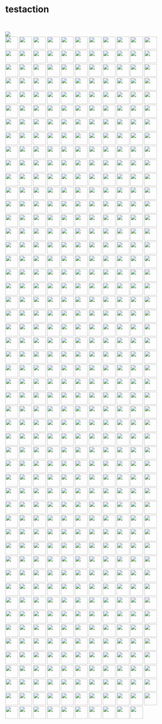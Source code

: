 # testaction
<br><!-- Do not remove start of hero-bot --><br>
<img src="https://img.shields.io/badge/Total-549-orange"><br>
<a href="https://github.com/243083df"><img src="https://avatars.githubusercontent.com/u/29660847?v=4" style="border-raidus:50%;" width="40px" /></a>
<a href="https://github.com/403studio"><img src="https://avatars.githubusercontent.com/u/17879134?v=4" style="border-raidus:50%;" width="40px" /></a>
<a href="https://github.com/8398a7"><img src="https://avatars.githubusercontent.com/u/8043276?v=4" style="border-raidus:50%;" width="40px" /></a>
<a href="https://github.com/ABNER-1"><img src="https://avatars.githubusercontent.com/u/24547351?v=4" style="border-raidus:50%;" width="40px" /></a>
<a href="https://github.com/Accagain2014"><img src="https://avatars.githubusercontent.com/u/9635216?v=4" style="border-raidus:50%;" width="40px" /></a>
<a href="https://github.com/AgtLucas"><img src="https://avatars.githubusercontent.com/u/1909761?v=4" style="border-raidus:50%;" width="40px" /></a>
<a href="https://github.com/AllenYu1987"><img src="https://avatars.githubusercontent.com/u/12489985?v=4" style="border-raidus:50%;" width="40px" /></a>
<a href="https://github.com/AlmeroSteyn"><img src="https://avatars.githubusercontent.com/u/5063473?v=4" style="border-raidus:50%;" width="40px" /></a>
<a href="https://github.com/AnSavvides"><img src="https://avatars.githubusercontent.com/u/2316326?v=4" style="border-raidus:50%;" width="40px" /></a>
<a href="https://github.com/Andarist"><img src="https://avatars.githubusercontent.com/u/9800850?v=4" style="border-raidus:50%;" width="40px" /></a>
<a href="https://github.com/Aredcap"><img src="https://avatars.githubusercontent.com/u/40494761?v=4" style="border-raidus:50%;" width="40px" /></a>
<a href="https://github.com/Bennu-Li"><img src="https://avatars.githubusercontent.com/u/53458891?v=4" style="border-raidus:50%;" width="40px" /></a>
<a href="https://github.com/BossZou"><img src="https://avatars.githubusercontent.com/u/40255591?v=4" style="border-raidus:50%;" width="40px" /></a>
<a href="https://github.com/CarlMungazi"><img src="https://avatars.githubusercontent.com/u/8584475?v=4" style="border-raidus:50%;" width="40px" /></a>
<a href="https://github.com/Cartas"><img src="https://avatars.githubusercontent.com/u/1099951?v=4" style="border-raidus:50%;" width="40px" /></a>
<a href="https://github.com/ChrisSki"><img src="https://avatars.githubusercontent.com/u/643408?v=4" style="border-raidus:50%;" width="40px" /></a>
<a href="https://github.com/ClimbsRocks"><img src="https://avatars.githubusercontent.com/u/7017045?v=4" style="border-raidus:50%;" width="40px" /></a>
<a href="https://github.com/CrossRaynor"><img src="https://avatars.githubusercontent.com/u/3909908?v=4" style="border-raidus:50%;" width="40px" /></a>
<a href="https://github.com/Cupchen"><img src="https://avatars.githubusercontent.com/u/34762375?v=4" style="border-raidus:50%;" width="40px" /></a>
<a href="https://github.com/DJCordhose"><img src="https://avatars.githubusercontent.com/u/394409?v=4" style="border-raidus:50%;" width="40px" /></a>
<a href="https://github.com/Daniel15"><img src="https://avatars.githubusercontent.com/u/91933?v=4" style="border-raidus:50%;" width="40px" /></a>
<a href="https://github.com/DanielHuang1983"><img src="https://avatars.githubusercontent.com/u/4417873?v=4" style="border-raidus:50%;" width="40px" /></a>
<a href="https://github.com/DarkScorpion"><img src="https://avatars.githubusercontent.com/u/1926649?v=4" style="border-raidus:50%;" width="40px" /></a>
<a href="https://github.com/DenrizSusam"><img src="https://avatars.githubusercontent.com/u/39295979?v=4" style="border-raidus:50%;" width="40px" /></a>
<a href="https://github.com/DragonDriver"><img src="https://avatars.githubusercontent.com/u/31589260?v=4" style="border-raidus:50%;" width="40px" /></a>
<a href="https://github.com/Ethan-Arrowood"><img src="https://avatars.githubusercontent.com/u/16144158?v=4" style="border-raidus:50%;" width="40px" /></a>
<a href="https://github.com/Fierralin"><img src="https://avatars.githubusercontent.com/u/8857059?v=4" style="border-raidus:50%;" width="40px" /></a>
<a href="https://github.com/FluorineDog"><img src="https://avatars.githubusercontent.com/u/15663612?v=4" style="border-raidus:50%;" width="40px" /></a>
<a href="https://github.com/GantMan"><img src="https://avatars.githubusercontent.com/u/997157?v=4" style="border-raidus:50%;" width="40px" /></a>
<a href="https://github.com/GordyD"><img src="https://avatars.githubusercontent.com/u/966511?v=4" style="border-raidus:50%;" width="40px" /></a>
<a href="https://github.com/Gracieeea"><img src="https://avatars.githubusercontent.com/u/50101579?v=4" style="border-raidus:50%;" width="40px" /></a>
<a href="https://github.com/GuanyunFeng"><img src="https://avatars.githubusercontent.com/u/40229765?v=4" style="border-raidus:50%;" width="40px" /></a>
<a href="https://github.com/GuoRentong"><img src="https://avatars.githubusercontent.com/u/57477222?v=4" style="border-raidus:50%;" width="40px" /></a>
<a href="https://github.com/Haroenv"><img src="https://avatars.githubusercontent.com/u/6270048?v=4" style="border-raidus:50%;" width="40px" /></a>
<a href="https://github.com/Heisenberg-Y"><img src="https://avatars.githubusercontent.com/u/35055583?v=4" style="border-raidus:50%;" width="40px" /></a>
<a href="https://github.com/HeroProtagonist"><img src="https://avatars.githubusercontent.com/u/12506217?v=4" style="border-raidus:50%;" width="40px" /></a>
<a href="https://github.com/HesterG"><img src="https://avatars.githubusercontent.com/u/17645053?v=4" style="border-raidus:50%;" width="40px" /></a>
<a href="https://github.com/HuangHua"><img src="https://avatars.githubusercontent.com/u/2274405?v=4" style="border-raidus:50%;" width="40px" /></a>
<a href="https://github.com/Hypnosphi"><img src="https://avatars.githubusercontent.com/u/6651625?v=4" style="border-raidus:50%;" width="40px" /></a>
<a href="https://github.com/IDrissAitHafid"><img src="https://avatars.githubusercontent.com/u/31975500?v=4" style="border-raidus:50%;" width="40px" /></a>
<a href="https://github.com/IvanVergiliev"><img src="https://avatars.githubusercontent.com/u/1443067?v=4" style="border-raidus:50%;" width="40px" /></a>
<a href="https://github.com/Jack-Works"><img src="https://avatars.githubusercontent.com/u/5390719?v=4" style="border-raidus:50%;" width="40px" /></a>
<a href="https://github.com/JackLCL"><img src="https://avatars.githubusercontent.com/u/53512883?v=4" style="border-raidus:50%;" width="40px" /></a>
<a href="https://github.com/JedWatson"><img src="https://avatars.githubusercontent.com/u/872310?v=4" style="border-raidus:50%;" width="40px" /></a>
<a href="https://github.com/Jessidhia"><img src="https://avatars.githubusercontent.com/u/73085?v=4" style="border-raidus:50%;" width="40px" /></a>
<a href="https://github.com/JinHai-CN"><img src="https://avatars.githubusercontent.com/u/33142505?v=4" style="border-raidus:50%;" width="40px" /></a>
<a href="https://github.com/JoshuaGross"><img src="https://avatars.githubusercontent.com/u/70602?v=4" style="border-raidus:50%;" width="40px" /></a>
<a href="https://github.com/Kachulio1"><img src="https://avatars.githubusercontent.com/u/22243090?v=4" style="border-raidus:50%;" width="40px" /></a>
<a href="https://github.com/KevinTCoughlin"><img src="https://avatars.githubusercontent.com/u/706967?v=4" style="border-raidus:50%;" width="40px" /></a>
<a href="https://github.com/KyleAMathews"><img src="https://avatars.githubusercontent.com/u/71047?v=4" style="border-raidus:50%;" width="40px" /></a>
<a href="https://github.com/Lin-gh-Saint"><img src="https://avatars.githubusercontent.com/u/64019322?v=4" style="border-raidus:50%;" width="40px" /></a>
<a href="https://github.com/LocoRichard"><img src="https://avatars.githubusercontent.com/u/81553353?v=4" style="border-raidus:50%;" width="40px" /></a>
<a href="https://github.com/M-Izadmehr"><img src="https://avatars.githubusercontent.com/u/28848972?v=4" style="border-raidus:50%;" width="40px" /></a>
<a href="https://github.com/MXDA"><img src="https://avatars.githubusercontent.com/u/47274057?v=4" style="border-raidus:50%;" width="40px" /></a>
<a href="https://github.com/ManasJayanth"><img src="https://avatars.githubusercontent.com/u/3097018?v=4" style="border-raidus:50%;" width="40px" /></a>
<a href="https://github.com/NE-SmallTown"><img src="https://avatars.githubusercontent.com/u/18418010?v=4" style="border-raidus:50%;" width="40px" /></a>
<a href="https://github.com/NMinhNguyen"><img src="https://avatars.githubusercontent.com/u/2852660?v=4" style="border-raidus:50%;" width="40px" /></a>
<a href="https://github.com/Nadia--"><img src="https://avatars.githubusercontent.com/u/2539934?v=4" style="border-raidus:50%;" width="40px" /></a>
<a href="https://github.com/NicBonetto"><img src="https://avatars.githubusercontent.com/u/28014739?v=4" style="border-raidus:50%;" width="40px" /></a>
<a href="https://github.com/Oleg24"><img src="https://avatars.githubusercontent.com/u/7278723?v=4" style="border-raidus:50%;" width="40px" /></a>
<a href="https://github.com/PahudPlus"><img src="https://avatars.githubusercontent.com/u/64403786?v=4" style="border-raidus:50%;" width="40px" /></a>
<a href="https://github.com/Pouja"><img src="https://avatars.githubusercontent.com/u/2385144?v=4" style="border-raidus:50%;" width="40px" /></a>
<a href="https://github.com/RReverser"><img src="https://avatars.githubusercontent.com/u/557590?v=4" style="border-raidus:50%;" width="40px" /></a>
<a href="https://github.com/RaitoBezarius"><img src="https://avatars.githubusercontent.com/u/314564?v=4" style="border-raidus:50%;" width="40px" /></a>
<a href="https://github.com/ReigenAraka"><img src="https://avatars.githubusercontent.com/u/57280231?v=4" style="border-raidus:50%;" width="40px" /></a>
<a href="https://github.com/RichardLitt"><img src="https://avatars.githubusercontent.com/u/910753?v=4" style="border-raidus:50%;" width="40px" /></a>
<a href="https://github.com/RyanWei"><img src="https://avatars.githubusercontent.com/u/9876551?v=4" style="border-raidus:50%;" width="40px" /></a>
<a href="https://github.com/SCKCZJ2018"><img src="https://avatars.githubusercontent.com/u/29282370?v=4" style="border-raidus:50%;" width="40px" /></a>
<a href="https://github.com/STRML"><img src="https://avatars.githubusercontent.com/u/1197375?v=4" style="border-raidus:50%;" width="40px" /></a>
<a href="https://github.com/SanderSpies"><img src="https://avatars.githubusercontent.com/u/1114117?v=4" style="border-raidus:50%;" width="40px" /></a>
<a href="https://github.com/Shastel"><img src="https://avatars.githubusercontent.com/u/6017041?v=4" style="border-raidus:50%;" width="40px" /></a>
<a href="https://github.com/Simek"><img src="https://avatars.githubusercontent.com/u/719641?v=4" style="border-raidus:50%;" width="40px" /></a>
<a href="https://github.com/SimenB"><img src="https://avatars.githubusercontent.com/u/1404810?v=4" style="border-raidus:50%;" width="40px" /></a>
<a href="https://github.com/SkyYang"><img src="https://avatars.githubusercontent.com/u/4702509?v=4" style="border-raidus:50%;" width="40px" /></a>
<a href="https://github.com/SnowyOwl-KHY"><img src="https://avatars.githubusercontent.com/u/10348819?v=4" style="border-raidus:50%;" width="40px" /></a>
<a href="https://github.com/SwaggySong"><img src="https://avatars.githubusercontent.com/u/36157116?v=4" style="border-raidus:50%;" width="40px" /></a>
<a href="https://github.com/TanaseHagi"><img src="https://avatars.githubusercontent.com/u/18321229?v=4" style="border-raidus:50%;" width="40px" /></a>
<a href="https://github.com/TheSavior"><img src="https://avatars.githubusercontent.com/u/249164?v=4" style="border-raidus:50%;" width="40px" /></a>
<a href="https://github.com/ThomasCrevoisier"><img src="https://avatars.githubusercontent.com/u/4603973?v=4" style="border-raidus:50%;" width="40px" /></a>
<a href="https://github.com/ThreadDao"><img src="https://avatars.githubusercontent.com/u/27288593?v=4" style="border-raidus:50%;" width="40px" /></a>
<a href="https://github.com/ThyeeZz"><img src="https://avatars.githubusercontent.com/u/41352919?v=4" style="border-raidus:50%;" width="40px" /></a>
<a href="https://github.com/Tlincy"><img src="https://avatars.githubusercontent.com/u/11934432?v=4" style="border-raidus:50%;" width="40px" /></a>
<a href="https://github.com/Tom910"><img src="https://avatars.githubusercontent.com/u/2185721?v=4" style="border-raidus:50%;" width="40px" /></a>
<a href="https://github.com/Tumao727"><img src="https://avatars.githubusercontent.com/u/20420181?v=4" style="border-raidus:50%;" width="40px" /></a>
<a href="https://github.com/WickyNilliams"><img src="https://avatars.githubusercontent.com/u/1091390?v=4" style="border-raidus:50%;" width="40px" /></a>
<a href="https://github.com/Wildhoney"><img src="https://avatars.githubusercontent.com/u/1528477?v=4" style="border-raidus:50%;" width="40px" /></a>
<a href="https://github.com/XuPeng-SH"><img src="https://avatars.githubusercontent.com/u/39627130?v=4" style="border-raidus:50%;" width="40px" /></a>
<a href="https://github.com/XuanYang-cn"><img src="https://avatars.githubusercontent.com/u/51370125?v=4" style="border-raidus:50%;" width="40px" /></a>
<a href="https://github.com/XuefengWu"><img src="https://avatars.githubusercontent.com/u/161701?v=4" style="border-raidus:50%;" width="40px" /></a>
<a href="https://github.com/Yeti-or"><img src="https://avatars.githubusercontent.com/u/1813468?v=4" style="border-raidus:50%;" width="40px" /></a>
<a href="https://github.com/Yukikaze-CZR"><img src="https://avatars.githubusercontent.com/u/48198922?v=4" style="border-raidus:50%;" width="40px" /></a>
<a href="https://github.com/ZoteTheMighty"><img src="https://avatars.githubusercontent.com/u/37384169?v=4" style="border-raidus:50%;" width="40px" /></a>
<a href="https://github.com/aaronabramov"><img src="https://avatars.githubusercontent.com/u/940133?v=4" style="border-raidus:50%;" width="40px" /></a>
<a href="https://github.com/aaronjin2010"><img src="https://avatars.githubusercontent.com/u/48044391?v=4" style="border-raidus:50%;" width="40px" /></a>
<a href="https://github.com/abhaynikam"><img src="https://avatars.githubusercontent.com/u/7736232?v=4" style="border-raidus:50%;" width="40px" /></a>
<a href="https://github.com/accordeiro"><img src="https://avatars.githubusercontent.com/u/1952585?v=4" style="border-raidus:50%;" width="40px" /></a>
<a href="https://github.com/acdlite"><img src="https://avatars.githubusercontent.com/u/3624098?v=4" style="border-raidus:50%;" width="40px" /></a>
<a href="https://github.com/adammark"><img src="https://avatars.githubusercontent.com/u/28193?v=4" style="border-raidus:50%;" width="40px" /></a>
<a href="https://github.com/adasq"><img src="https://avatars.githubusercontent.com/u/5637734?v=4" style="border-raidus:50%;" width="40px" /></a>
<a href="https://github.com/adelevie"><img src="https://avatars.githubusercontent.com/u/86790?v=4" style="border-raidus:50%;" width="40px" /></a>
<a href="https://github.com/af"><img src="https://avatars.githubusercontent.com/u/25241?v=4" style="border-raidus:50%;" width="40px" /></a>
<a href="https://github.com/aickin"><img src="https://avatars.githubusercontent.com/u/44199?v=4" style="border-raidus:50%;" width="40px" /></a>
<a href="https://github.com/airjp73"><img src="https://avatars.githubusercontent.com/u/25882770?v=4" style="border-raidus:50%;" width="40px" /></a>
<a href="https://github.com/akihoni"><img src="https://avatars.githubusercontent.com/u/36330442?v=4" style="border-raidus:50%;" width="40px" /></a>
<a href="https://github.com/alexeyraspopov"><img src="https://avatars.githubusercontent.com/u/858295?v=4" style="border-raidus:50%;" width="40px" /></a>
<a href="https://github.com/alexmckenley"><img src="https://avatars.githubusercontent.com/u/3639670?v=4" style="border-raidus:50%;" width="40px" /></a>
<a href="https://github.com/alexpien"><img src="https://avatars.githubusercontent.com/u/2401597?v=4" style="border-raidus:50%;" width="40px" /></a>
<a href="https://github.com/alextsg"><img src="https://avatars.githubusercontent.com/u/8051479?v=4" style="border-raidus:50%;" width="40px" /></a>
<a href="https://github.com/alexzherdev"><img src="https://avatars.githubusercontent.com/u/93752?v=4" style="border-raidus:50%;" width="40px" /></a>
<a href="https://github.com/allofthenorthwood"><img src="https://avatars.githubusercontent.com/u/3123642?v=4" style="border-raidus:50%;" width="40px" /></a>
<a href="https://github.com/amm385"><img src="https://avatars.githubusercontent.com/u/823700?v=4" style="border-raidus:50%;" width="40px" /></a>
<a href="https://github.com/anchun"><img src="https://avatars.githubusercontent.com/u/2356895?v=4" style="border-raidus:50%;" width="40px" /></a>
<a href="https://github.com/andrewdavey"><img src="https://avatars.githubusercontent.com/u/292014?v=4" style="border-raidus:50%;" width="40px" /></a>
<a href="https://github.com/andreypopp"><img src="https://avatars.githubusercontent.com/u/30594?v=4" style="border-raidus:50%;" width="40px" /></a>
<a href="https://github.com/ankitml"><img src="https://avatars.githubusercontent.com/u/573824?v=4" style="border-raidus:50%;" width="40px" /></a>
<a href="https://github.com/anmonteiro"><img src="https://avatars.githubusercontent.com/u/661909?v=4" style="border-raidus:50%;" width="40px" /></a>
<a href="https://github.com/antsmartian"><img src="https://avatars.githubusercontent.com/u/1241511?v=4" style="border-raidus:50%;" width="40px" /></a>
<a href="https://github.com/apaatsio"><img src="https://avatars.githubusercontent.com/u/195210?v=4" style="border-raidus:50%;" width="40px" /></a>
<a href="https://github.com/arcanis"><img src="https://avatars.githubusercontent.com/u/1037931?v=4" style="border-raidus:50%;" width="40px" /></a>
<a href="https://github.com/ariabuckles"><img src="https://avatars.githubusercontent.com/u/1487889?v=4" style="border-raidus:50%;" width="40px" /></a>
<a href="https://github.com/arkist"><img src="https://avatars.githubusercontent.com/u/1099068?v=4" style="border-raidus:50%;" width="40px" /></a>
<a href="https://github.com/armujahid"><img src="https://avatars.githubusercontent.com/u/3725386?v=4" style="border-raidus:50%;" width="40px" /></a>
<a href="https://github.com/arnihermann"><img src="https://avatars.githubusercontent.com/u/35656?v=4" style="border-raidus:50%;" width="40px" /></a>
<a href="https://github.com/artnez"><img src="https://avatars.githubusercontent.com/u/396654?v=4" style="border-raidus:50%;" width="40px" /></a>
<a href="https://github.com/aruberto"><img src="https://avatars.githubusercontent.com/u/9933826?v=4" style="border-raidus:50%;" width="40px" /></a>
<a href="https://github.com/ashyshyshyman"><img src="https://avatars.githubusercontent.com/u/50362613?v=4" style="border-raidus:50%;" width="40px" /></a>
<a href="https://github.com/avanderhoorn"><img src="https://avatars.githubusercontent.com/u/585619?v=4" style="border-raidus:50%;" width="40px" /></a>
<a href="https://github.com/aweary"><img src="https://avatars.githubusercontent.com/u/6886061?v=4" style="border-raidus:50%;" width="40px" /></a>
<a href="https://github.com/awwright"><img src="https://avatars.githubusercontent.com/u/437517?v=4" style="border-raidus:50%;" width="40px" /></a>
<a href="https://github.com/azich"><img src="https://avatars.githubusercontent.com/u/306069?v=4" style="border-raidus:50%;" width="40px" /></a>
<a href="https://github.com/basarat"><img src="https://avatars.githubusercontent.com/u/874898?v=4" style="border-raidus:50%;" width="40px" /></a>
<a href="https://github.com/become-nice"><img src="https://avatars.githubusercontent.com/u/56624819?v=4" style="border-raidus:50%;" width="40px" /></a>
<a href="https://github.com/behnammodi"><img src="https://avatars.githubusercontent.com/u/1549069?v=4" style="border-raidus:50%;" width="40px" /></a>
<a href="https://github.com/behzad888"><img src="https://avatars.githubusercontent.com/u/9346614?v=4" style="border-raidus:50%;" width="40px" /></a>
<a href="https://github.com/benhalpern"><img src="https://avatars.githubusercontent.com/u/3102842?v=4" style="border-raidus:50%;" width="40px" /></a>
<a href="https://github.com/benjamn"><img src="https://avatars.githubusercontent.com/u/5750?v=4" style="border-raidus:50%;" width="40px" /></a>
<a href="https://github.com/benmoss"><img src="https://avatars.githubusercontent.com/u/239754?v=4" style="border-raidus:50%;" width="40px" /></a>
<a href="https://github.com/bernard-lin"><img src="https://avatars.githubusercontent.com/u/16327281?v=4" style="border-raidus:50%;" width="40px" /></a>
<a href="https://github.com/bgirard"><img src="https://avatars.githubusercontent.com/u/793565?v=4" style="border-raidus:50%;" width="40px" /></a>
<a href="https://github.com/bgw"><img src="https://avatars.githubusercontent.com/u/180404?v=4" style="border-raidus:50%;" width="40px" /></a>
<a href="https://github.com/bhamodi"><img src="https://avatars.githubusercontent.com/u/7663987?v=4" style="border-raidus:50%;" width="40px" /></a>
<a href="https://github.com/bigsheeper"><img src="https://avatars.githubusercontent.com/u/42060877?v=4" style="border-raidus:50%;" width="40px" /></a>
<a href="https://github.com/binbin12580"><img src="https://avatars.githubusercontent.com/u/30914966?v=4" style="border-raidus:50%;" width="40px" /></a>
<a href="https://github.com/binbinlv"><img src="https://avatars.githubusercontent.com/u/83755740?v=4" style="border-raidus:50%;" width="40px" /></a>
<a href="https://github.com/bitshadow"><img src="https://avatars.githubusercontent.com/u/574802?v=4" style="border-raidus:50%;" width="40px" /></a>
<a href="https://github.com/bl00mber"><img src="https://avatars.githubusercontent.com/u/16987322?v=4" style="border-raidus:50%;" width="40px" /></a>
<a href="https://github.com/bo-huang"><img src="https://avatars.githubusercontent.com/u/24309515?v=4" style="border-raidus:50%;" width="40px" /></a>
<a href="https://github.com/bobeagan"><img src="https://avatars.githubusercontent.com/u/100226?v=4" style="border-raidus:50%;" width="40px" /></a>
<a href="https://github.com/brandonbloom"><img src="https://avatars.githubusercontent.com/u/119164?v=4" style="border-raidus:50%;" width="40px" /></a>
<a href="https://github.com/break2017"><img src="https://avatars.githubusercontent.com/u/2993941?v=4" style="border-raidus:50%;" width="40px" /></a>
<a href="https://github.com/briankung"><img src="https://avatars.githubusercontent.com/u/2836167?v=4" style="border-raidus:50%;" width="40px" /></a>
<a href="https://github.com/brianr"><img src="https://avatars.githubusercontent.com/u/12275?v=4" style="border-raidus:50%;" width="40px" /></a>
<a href="https://github.com/brianreavis"><img src="https://avatars.githubusercontent.com/u/118480?v=4" style="border-raidus:50%;" width="40px" /></a>
<a href="https://github.com/brigand"><img src="https://avatars.githubusercontent.com/u/936069?v=4" style="border-raidus:50%;" width="40px" /></a>
<a href="https://github.com/bripkens"><img src="https://avatars.githubusercontent.com/u/596443?v=4" style="border-raidus:50%;" width="40px" /></a>
<a href="https://github.com/bspaulding"><img src="https://avatars.githubusercontent.com/u/6833?v=4" style="border-raidus:50%;" width="40px" /></a>
<a href="https://github.com/btholt"><img src="https://avatars.githubusercontent.com/u/999523?v=4" style="border-raidus:50%;" width="40px" /></a>
<a href="https://github.com/bvaughn"><img src="https://avatars.githubusercontent.com/u/29597?v=4" style="border-raidus:50%;" width="40px" /></a>
<a href="https://github.com/calebmer"><img src="https://avatars.githubusercontent.com/u/8282507?v=4" style="border-raidus:50%;" width="40px" /></a>
<a href="https://github.com/camsong"><img src="https://avatars.githubusercontent.com/u/948896?v=4" style="border-raidus:50%;" width="40px" /></a>
<a href="https://github.com/caosiyang"><img src="https://avatars.githubusercontent.com/u/2155120?v=4" style="border-raidus:50%;" width="40px" /></a>
<a href="https://github.com/cbrwizard"><img src="https://avatars.githubusercontent.com/u/1615659?v=4" style="border-raidus:50%;" width="40px" /></a>
<a href="https://github.com/chenglou"><img src="https://avatars.githubusercontent.com/u/1909539?v=4" style="border-raidus:50%;" width="40px" /></a>
<a href="https://github.com/chengpu"><img src="https://avatars.githubusercontent.com/u/2233492?v=4" style="border-raidus:50%;" width="40px" /></a>
<a href="https://github.com/chentsulin"><img src="https://avatars.githubusercontent.com/u/3382565?v=4" style="border-raidus:50%;" width="40px" /></a>
<a href="https://github.com/chicoxyzzy"><img src="https://avatars.githubusercontent.com/u/1507086?v=4" style="border-raidus:50%;" width="40px" /></a>
<a href="https://github.com/christianalfoni"><img src="https://avatars.githubusercontent.com/u/3956929?v=4" style="border-raidus:50%;" width="40px" /></a>
<a href="https://github.com/clarkdo"><img src="https://avatars.githubusercontent.com/u/4312154?v=4" style="border-raidus:50%;" width="40px" /></a>
<a href="https://github.com/clayallsopp"><img src="https://avatars.githubusercontent.com/u/153704?v=4" style="border-raidus:50%;" width="40px" /></a>
<a href="https://github.com/clemmy"><img src="https://avatars.githubusercontent.com/u/3696934?v=4" style="border-raidus:50%;" width="40px" /></a>
<a href="https://github.com/codacy-badger"><img src="https://avatars.githubusercontent.com/u/23704769?v=4" style="border-raidus:50%;" width="40px" /></a>
<a href="https://github.com/congqixia"><img src="https://avatars.githubusercontent.com/u/84113973?v=4" style="border-raidus:50%;" width="40px" /></a>
<a href="https://github.com/conorhastings"><img src="https://avatars.githubusercontent.com/u/8263298?v=4" style="border-raidus:50%;" width="40px" /></a>
<a href="https://github.com/cookfront"><img src="https://avatars.githubusercontent.com/u/4829465?v=4" style="border-raidus:50%;" width="40px" /></a>
<a href="https://github.com/cpojer"><img src="https://avatars.githubusercontent.com/u/13352?v=4" style="border-raidus:50%;" width="40px" /></a>
<a href="https://github.com/cqy123456"><img src="https://avatars.githubusercontent.com/u/39671710?v=4" style="border-raidus:50%;" width="40px" /></a>
<a href="https://github.com/cxie"><img src="https://avatars.githubusercontent.com/u/653101?v=4" style="border-raidus:50%;" width="40px" /></a>
<a href="https://github.com/cyan33"><img src="https://avatars.githubusercontent.com/u/13282699?v=4" style="border-raidus:50%;" width="40px" /></a>
<a href="https://github.com/cydrain"><img src="https://avatars.githubusercontent.com/u/3992404?v=4" style="border-raidus:50%;" width="40px" /></a>
<a href="https://github.com/czajkowski"><img src="https://avatars.githubusercontent.com/u/197684?v=4" style="border-raidus:50%;" width="40px" /></a>
<a href="https://github.com/czhen-zilliz"><img src="https://avatars.githubusercontent.com/u/83751452?v=4" style="border-raidus:50%;" width="40px" /></a>
<a href="https://github.com/czpmango"><img src="https://avatars.githubusercontent.com/u/26356194?v=4" style="border-raidus:50%;" width="40px" /></a>
<a href="https://github.com/czs007"><img src="https://avatars.githubusercontent.com/u/59249785?v=4" style="border-raidus:50%;" width="40px" /></a>
<a href="https://github.com/d4rky-pl"><img src="https://avatars.githubusercontent.com/u/284395?v=4" style="border-raidus:50%;" width="40px" /></a>
<a href="https://github.com/dalinaum"><img src="https://avatars.githubusercontent.com/u/145585?v=4" style="border-raidus:50%;" width="40px" /></a>
<a href="https://github.com/dantman"><img src="https://avatars.githubusercontent.com/u/53399?v=4" style="border-raidus:50%;" width="40px" /></a>
<a href="https://github.com/darobin"><img src="https://avatars.githubusercontent.com/u/38491?v=4" style="border-raidus:50%;" width="40px" /></a>
<a href="https://github.com/dd-He"><img src="https://avatars.githubusercontent.com/u/24242249?v=4" style="border-raidus:50%;" width="40px" /></a>
<a href="https://github.com/deanbrophy"><img src="https://avatars.githubusercontent.com/u/8238179?v=4" style="border-raidus:50%;" width="40px" /></a>
<a href="https://github.com/del-zhenwu"><img src="https://avatars.githubusercontent.com/u/56623710?v=4" style="border-raidus:50%;" width="40px" /></a>
<a href="https://github.com/diegomura"><img src="https://avatars.githubusercontent.com/u/5600341?v=4" style="border-raidus:50%;" width="40px" /></a>
<a href="https://github.com/dittos"><img src="https://avatars.githubusercontent.com/u/2622?v=4" style="border-raidus:50%;" width="40px" /></a>
<a href="https://github.com/divad12"><img src="https://avatars.githubusercontent.com/u/159687?v=4" style="border-raidus:50%;" width="40px" /></a>
<a href="https://github.com/djrodgerspryor"><img src="https://avatars.githubusercontent.com/u/3197007?v=4" style="border-raidus:50%;" width="40px" /></a>
<a href="https://github.com/dmatteo"><img src="https://avatars.githubusercontent.com/u/4091059?v=4" style="border-raidus:50%;" width="40px" /></a>
<a href="https://github.com/dmnd"><img src="https://avatars.githubusercontent.com/u/4427?v=4" style="border-raidus:50%;" width="40px" /></a>
<a href="https://github.com/dpercy"><img src="https://avatars.githubusercontent.com/u/349909?v=4" style="border-raidus:50%;" width="40px" /></a>
<a href="https://github.com/drdelambre"><img src="https://avatars.githubusercontent.com/u/1434802?v=4" style="border-raidus:50%;" width="40px" /></a>
<a href="https://github.com/dschafer"><img src="https://avatars.githubusercontent.com/u/2760005?v=4" style="border-raidus:50%;" width="40px" /></a>
<a href="https://github.com/dvzubarev"><img src="https://avatars.githubusercontent.com/u/14878830?v=4" style="border-raidus:50%;" width="40px" /></a>
<a href="https://github.com/dyhyfu"><img src="https://avatars.githubusercontent.com/u/64584368?v=4" style="border-raidus:50%;" width="40px" /></a>
<a href="https://github.com/edvinerikson"><img src="https://avatars.githubusercontent.com/u/3890572?v=4" style="border-raidus:50%;" width="40px" /></a>
<a href="https://github.com/ehellman"><img src="https://avatars.githubusercontent.com/u/586152?v=4" style="border-raidus:50%;" width="40px" /></a>
<a href="https://github.com/elas7"><img src="https://avatars.githubusercontent.com/u/7537033?v=4" style="border-raidus:50%;" width="40px" /></a>
<a href="https://github.com/eltociear"><img src="https://avatars.githubusercontent.com/u/22633385?v=4" style="border-raidus:50%;" width="40px" /></a>
<a href="https://github.com/enaqx"><img src="https://avatars.githubusercontent.com/u/182219?v=4" style="border-raidus:50%;" width="40px" /></a>
<a href="https://github.com/enguerran"><img src="https://avatars.githubusercontent.com/u/701648?v=4" style="border-raidus:50%;" width="40px" /></a>
<a href="https://github.com/epicfaace"><img src="https://avatars.githubusercontent.com/u/1689183?v=4" style="border-raidus:50%;" width="40px" /></a>
<a href="https://github.com/eps1lon"><img src="https://avatars.githubusercontent.com/u/12292047?v=4" style="border-raidus:50%;" width="40px" /></a>
<a href="https://github.com/erdustiggen"><img src="https://avatars.githubusercontent.com/u/25433850?v=4" style="border-raidus:50%;" width="40px" /></a>
<a href="https://github.com/ericflo"><img src="https://avatars.githubusercontent.com/u/1228?v=4" style="border-raidus:50%;" width="40px" /></a>
<a href="https://github.com/ericnakagawa"><img src="https://avatars.githubusercontent.com/u/23874?v=4" style="border-raidus:50%;" width="40px" /></a>
<a href="https://github.com/everdimension"><img src="https://avatars.githubusercontent.com/u/5347023?v=4" style="border-raidus:50%;" width="40px" /></a>
<a href="https://github.com/evilbs"><img src="https://avatars.githubusercontent.com/u/3305041?v=4" style="border-raidus:50%;" width="40px" /></a>
<a href="https://github.com/exiadbq"><img src="https://avatars.githubusercontent.com/u/4665929?v=4" style="border-raidus:50%;" width="40px" /></a>
<a href="https://github.com/fabiomcosta"><img src="https://avatars.githubusercontent.com/u/28530?v=4" style="border-raidus:50%;" width="40px" /></a>
<a href="https://github.com/feisiyicl"><img src="https://avatars.githubusercontent.com/u/64510805?v=4" style="border-raidus:50%;" width="40px" /></a>
<a href="https://github.com/fforw"><img src="https://avatars.githubusercontent.com/u/226774?v=4" style="border-raidus:50%;" width="40px" /></a>
<a href="https://github.com/fgnass"><img src="https://avatars.githubusercontent.com/u/89450?v=4" style="border-raidus:50%;" width="40px" /></a>
<a href="https://github.com/fisherwebdev"><img src="https://avatars.githubusercontent.com/u/169760?v=4" style="border-raidus:50%;" width="40px" /></a>
<a href="https://github.com/fishpenguin"><img src="https://avatars.githubusercontent.com/u/49153041?v=4" style="border-raidus:50%;" width="40px" /></a>
<a href="https://github.com/fkgozali"><img src="https://avatars.githubusercontent.com/u/1095866?v=4" style="border-raidus:50%;" width="40px" /></a>
<a href="https://github.com/fkling"><img src="https://avatars.githubusercontent.com/u/179026?v=4" style="border-raidus:50%;" width="40px" /></a>
<a href="https://github.com/flarnie"><img src="https://avatars.githubusercontent.com/u/1114467?v=4" style="border-raidus:50%;" width="40px" /></a>
<a href="https://github.com/fpoumian"><img src="https://avatars.githubusercontent.com/u/14318826?v=4" style="border-raidus:50%;" width="40px" /></a>
<a href="https://github.com/fson"><img src="https://avatars.githubusercontent.com/u/497214?v=4" style="border-raidus:50%;" width="40px" /></a>
<a href="https://github.com/fxxkscript"><img src="https://avatars.githubusercontent.com/u/1597584?v=4" style="border-raidus:50%;" width="40px" /></a>
<a href="https://github.com/gabelevi"><img src="https://avatars.githubusercontent.com/u/1887264?v=4" style="border-raidus:50%;" width="40px" /></a>
<a href="https://github.com/gaearon"><img src="https://avatars.githubusercontent.com/u/810438?v=4" style="border-raidus:50%;" width="40px" /></a>
<a href="https://github.com/garethnic"><img src="https://avatars.githubusercontent.com/u/1523598?v=4" style="border-raidus:50%;" width="40px" /></a>
<a href="https://github.com/gasi"><img src="https://avatars.githubusercontent.com/u/49583?v=4" style="border-raidus:50%;" width="40px" /></a>
<a href="https://github.com/gebilaoxiong"><img src="https://avatars.githubusercontent.com/u/11804936?v=4" style="border-raidus:50%;" width="40px" /></a>
<a href="https://github.com/georgesisco"><img src="https://avatars.githubusercontent.com/u/689511?v=4" style="border-raidus:50%;" width="40px" /></a>
<a href="https://github.com/ggaaooppeenngg"><img src="https://avatars.githubusercontent.com/u/4769989?v=4" style="border-raidus:50%;" width="40px" /></a>
<a href="https://github.com/gitanupam"><img src="https://avatars.githubusercontent.com/u/10434719?v=4" style="border-raidus:50%;" width="40px" /></a>
<a href="https://github.com/glenjamin"><img src="https://avatars.githubusercontent.com/u/151272?v=4" style="border-raidus:50%;" width="40px" /></a>
<a href="https://github.com/godchen0212"><img src="https://avatars.githubusercontent.com/u/67679556?v=4" style="border-raidus:50%;" width="40px" /></a>
<a href="https://github.com/goodwin64"><img src="https://avatars.githubusercontent.com/u/10671879?v=4" style="border-raidus:50%;" width="40px" /></a>
<a href="https://github.com/gracezzzzz"><img src="https://avatars.githubusercontent.com/u/56617657?v=4" style="border-raidus:50%;" width="40px" /></a>
<a href="https://github.com/grant"><img src="https://avatars.githubusercontent.com/u/744973?v=4" style="border-raidus:50%;" width="40px" /></a>
<a href="https://github.com/graue"><img src="https://avatars.githubusercontent.com/u/1730853?v=4" style="border-raidus:50%;" width="40px" /></a>
<a href="https://github.com/groodt"><img src="https://avatars.githubusercontent.com/u/343415?v=4" style="border-raidus:50%;" width="40px" /></a>
<a href="https://github.com/grtoverflow"><img src="https://avatars.githubusercontent.com/u/8500564?v=4" style="border-raidus:50%;" width="40px" /></a>
<a href="https://github.com/gscottolson"><img src="https://avatars.githubusercontent.com/u/220979?v=4" style="border-raidus:50%;" width="40px" /></a>
<a href="https://github.com/gujun720"><img src="https://avatars.githubusercontent.com/u/53246671?v=4" style="border-raidus:50%;" width="40px" /></a>
<a href="https://github.com/gunn"><img src="https://avatars.githubusercontent.com/u/42500?v=4" style="border-raidus:50%;" width="40px" /></a>
<a href="https://github.com/guoxiangzhou"><img src="https://avatars.githubusercontent.com/u/52496626?v=4" style="border-raidus:50%;" width="40px" /></a>
<a href="https://github.com/gusaiani"><img src="https://avatars.githubusercontent.com/u/380816?v=4" style="border-raidus:50%;" width="40px" /></a>
<a href="https://github.com/hanumanthan"><img src="https://avatars.githubusercontent.com/u/5584802?v=4" style="border-raidus:50%;" width="40px" /></a>
<a href="https://github.com/hartzis"><img src="https://avatars.githubusercontent.com/u/5378707?v=4" style="border-raidus:50%;" width="40px" /></a>
<a href="https://github.com/hejld"><img src="https://avatars.githubusercontent.com/u/488301?v=4" style="border-raidus:50%;" width="40px" /></a>
<a href="https://github.com/hendrikswan"><img src="https://avatars.githubusercontent.com/u/273461?v=4" style="border-raidus:50%;" width="40px" /></a>
<a href="https://github.com/henryqdineen"><img src="https://avatars.githubusercontent.com/u/682132?v=4" style="border-raidus:50%;" width="40px" /></a>
<a href="https://github.com/him2him2"><img src="https://avatars.githubusercontent.com/u/10393491?v=4" style="border-raidus:50%;" width="40px" /></a>
<a href="https://github.com/hkal"><img src="https://avatars.githubusercontent.com/u/3802753?v=4" style="border-raidus:50%;" width="40px" /></a>
<a href="https://github.com/hmohamme"><img src="https://avatars.githubusercontent.com/u/61028636?v=4" style="border-raidus:50%;" width="40px" /></a>
<a href="https://github.com/hnordt"><img src="https://avatars.githubusercontent.com/u/1625399?v=4" style="border-raidus:50%;" width="40px" /></a>
<a href="https://github.com/hojberg"><img src="https://avatars.githubusercontent.com/u/2371?v=4" style="border-raidus:50%;" width="40px" /></a>
<a href="https://github.com/hramos"><img src="https://avatars.githubusercontent.com/u/165856?v=4" style="border-raidus:50%;" width="40px" /></a>
<a href="https://github.com/hristo-kanchev"><img src="https://avatars.githubusercontent.com/u/23095052?v=4" style="border-raidus:50%;" width="40px" /></a>
<a href="https://github.com/hugo"><img src="https://avatars.githubusercontent.com/u/1704089?v=4" style="border-raidus:50%;" width="40px" /></a>
<a href="https://github.com/hzoo"><img src="https://avatars.githubusercontent.com/u/588473?v=4" style="border-raidus:50%;" width="40px" /></a>
<a href="https://github.com/iamchenxin"><img src="https://avatars.githubusercontent.com/u/8873545?v=4" style="border-raidus:50%;" width="40px" /></a>
<a href="https://github.com/iamdustan"><img src="https://avatars.githubusercontent.com/u/227879?v=4" style="border-raidus:50%;" width="40px" /></a>
<a href="https://github.com/ianobermiller"><img src="https://avatars.githubusercontent.com/u/897931?v=4" style="border-raidus:50%;" width="40px" /></a>
<a href="https://github.com/ide"><img src="https://avatars.githubusercontent.com/u/379606?v=4" style="border-raidus:50%;" width="40px" /></a>
<a href="https://github.com/ilyagelman"><img src="https://avatars.githubusercontent.com/u/139322?v=4" style="border-raidus:50%;" width="40px" /></a>
<a href="https://github.com/imagentleman"><img src="https://avatars.githubusercontent.com/u/2272928?v=4" style="border-raidus:50%;" width="40px" /></a>
<a href="https://github.com/inokawa"><img src="https://avatars.githubusercontent.com/u/48897392?v=4" style="border-raidus:50%;" width="40px" /></a>
<a href="https://github.com/inottn"><img src="https://avatars.githubusercontent.com/u/18509404?v=4" style="border-raidus:50%;" width="40px" /></a>
<a href="https://github.com/ivan"><img src="https://avatars.githubusercontent.com/u/4458?v=4" style="border-raidus:50%;" width="40px" /></a>
<a href="https://github.com/ivanzotov"><img src="https://avatars.githubusercontent.com/u/147321?v=4" style="border-raidus:50%;" width="40px" /></a>
<a href="https://github.com/jackson-huang"><img src="https://avatars.githubusercontent.com/u/8979403?v=4" style="border-raidus:50%;" width="40px" /></a>
<a href="https://github.com/jackyu2020"><img src="https://avatars.githubusercontent.com/u/64533877?v=4" style="border-raidus:50%;" width="40px" /></a>
<a href="https://github.com/jamesgpearce"><img src="https://avatars.githubusercontent.com/u/90942?v=4" style="border-raidus:50%;" width="40px" /></a>
<a href="https://github.com/janhancic"><img src="https://avatars.githubusercontent.com/u/356488?v=4" style="border-raidus:50%;" width="40px" /></a>
<a href="https://github.com/jaredly"><img src="https://avatars.githubusercontent.com/u/112170?v=4" style="border-raidus:50%;" width="40px" /></a>
<a href="https://github.com/jasonwilliams"><img src="https://avatars.githubusercontent.com/u/936006?v=4" style="border-raidus:50%;" width="40px" /></a>
<a href="https://github.com/javache"><img src="https://avatars.githubusercontent.com/u/5676?v=4" style="border-raidus:50%;" width="40px" /></a>
<a href="https://github.com/jbaiter"><img src="https://avatars.githubusercontent.com/u/608610?v=4" style="border-raidus:50%;" width="40px" /></a>
<a href="https://github.com/jbonta"><img src="https://avatars.githubusercontent.com/u/973058?v=4" style="border-raidus:50%;" width="40px" /></a>
<a href="https://github.com/jdalton"><img src="https://avatars.githubusercontent.com/u/4303?v=4" style="border-raidus:50%;" width="40px" /></a>
<a href="https://github.com/jddxf"><img src="https://avatars.githubusercontent.com/u/11155177?v=4" style="border-raidus:50%;" width="40px" /></a>
<a href="https://github.com/jdudak"><img src="https://avatars.githubusercontent.com/u/11788028?v=4" style="border-raidus:50%;" width="40px" /></a>
<a href="https://github.com/jeanlauliac"><img src="https://avatars.githubusercontent.com/u/1733570?v=4" style="border-raidus:50%;" width="40px" /></a>
<a href="https://github.com/jeffchan"><img src="https://avatars.githubusercontent.com/u/97428?v=4" style="border-raidus:50%;" width="40px" /></a>
<a href="https://github.com/jeffoverflow"><img src="https://avatars.githubusercontent.com/u/24581746?v=4" style="border-raidus:50%;" width="40px" /></a>
<a href="https://github.com/jeffreylin"><img src="https://avatars.githubusercontent.com/u/706406?v=4" style="border-raidus:50%;" width="40px" /></a>
<a href="https://github.com/jergason"><img src="https://avatars.githubusercontent.com/u/72027?v=4" style="border-raidus:50%;" width="40px" /></a>
<a href="https://github.com/jessebeach"><img src="https://avatars.githubusercontent.com/u/345913?v=4" style="border-raidus:50%;" width="40px" /></a>
<a href="https://github.com/jeyraof"><img src="https://avatars.githubusercontent.com/u/2032880?v=4" style="border-raidus:50%;" width="40px" /></a>
<a href="https://github.com/jfo84"><img src="https://avatars.githubusercontent.com/u/11723485?v=4" style="border-raidus:50%;" width="40px" /></a>
<a href="https://github.com/jgebhardt"><img src="https://avatars.githubusercontent.com/u/632968?v=4" style="border-raidus:50%;" width="40px" /></a>
<a href="https://github.com/jielinxu"><img src="https://avatars.githubusercontent.com/u/52057195?v=4" style="border-raidus:50%;" width="40px" /></a>
<a href="https://github.com/jimfb"><img src="https://avatars.githubusercontent.com/u/9595985?v=4" style="border-raidus:50%;" width="40px" /></a>
<a href="https://github.com/jinmmd"><img src="https://avatars.githubusercontent.com/u/480907?v=4" style="border-raidus:50%;" width="40px" /></a>
<a href="https://github.com/jkx8fc"><img src="https://avatars.githubusercontent.com/u/31717785?v=4" style="border-raidus:50%;" width="40px" /></a>
<a href="https://github.com/jlfwong"><img src="https://avatars.githubusercontent.com/u/150329?v=4" style="border-raidus:50%;" width="40px" /></a>
<a href="https://github.com/jlongster"><img src="https://avatars.githubusercontent.com/u/17031?v=4" style="border-raidus:50%;" width="40px" /></a>
<a href="https://github.com/jnu"><img src="https://avatars.githubusercontent.com/u/1069899?v=4" style="border-raidus:50%;" width="40px" /></a>
<a href="https://github.com/joecritch"><img src="https://avatars.githubusercontent.com/u/24449?v=4" style="border-raidus:50%;" width="40px" /></a>
<a href="https://github.com/jonathan-beebe"><img src="https://avatars.githubusercontent.com/u/107694?v=4" style="border-raidus:50%;" width="40px" /></a>
<a href="https://github.com/jonhester"><img src="https://avatars.githubusercontent.com/u/3527123?v=4" style="border-raidus:50%;" width="40px" /></a>
<a href="https://github.com/jonscottclark"><img src="https://avatars.githubusercontent.com/u/214676?v=4" style="border-raidus:50%;" width="40px" /></a>
<a href="https://github.com/jontewks"><img src="https://avatars.githubusercontent.com/u/3970573?v=4" style="border-raidus:50%;" width="40px" /></a>
<a href="https://github.com/jordwalke"><img src="https://avatars.githubusercontent.com/u/977348?v=4" style="border-raidus:50%;" width="40px" /></a>
<a href="https://github.com/josephsavona"><img src="https://avatars.githubusercontent.com/u/6425824?v=4" style="border-raidus:50%;" width="40px" /></a>
<a href="https://github.com/joshduck"><img src="https://avatars.githubusercontent.com/u/240284?v=4" style="border-raidus:50%;" width="40px" /></a>
<a href="https://github.com/joshma"><img src="https://avatars.githubusercontent.com/u/64739?v=4" style="border-raidus:50%;" width="40px" /></a>
<a href="https://github.com/jquense"><img src="https://avatars.githubusercontent.com/u/339286?v=4" style="border-raidus:50%;" width="40px" /></a>
<a href="https://github.com/jtmalinowski"><img src="https://avatars.githubusercontent.com/u/645127?v=4" style="border-raidus:50%;" width="40px" /></a>
<a href="https://github.com/julen"><img src="https://avatars.githubusercontent.com/u/16768?v=4" style="border-raidus:50%;" width="40px" /></a>
<a href="https://github.com/jwworth"><img src="https://avatars.githubusercontent.com/u/2782858?v=4" style="border-raidus:50%;" width="40px" /></a>
<a href="https://github.com/karczk"><img src="https://avatars.githubusercontent.com/u/8329336?v=4" style="border-raidus:50%;" width="40px" /></a>
<a href="https://github.com/karlhorky"><img src="https://avatars.githubusercontent.com/u/1935696?v=4" style="border-raidus:50%;" width="40px" /></a>
<a href="https://github.com/kassens"><img src="https://avatars.githubusercontent.com/u/11849?v=4" style="border-raidus:50%;" width="40px" /></a>
<a href="https://github.com/kchia"><img src="https://avatars.githubusercontent.com/u/7776562?v=4" style="border-raidus:50%;" width="40px" /></a>
<a href="https://github.com/kentcdodds"><img src="https://avatars.githubusercontent.com/u/1500684?v=4" style="border-raidus:50%;" width="40px" /></a>
<a href="https://github.com/kerolloz"><img src="https://avatars.githubusercontent.com/u/36763164?v=4" style="border-raidus:50%;" width="40px" /></a>
<a href="https://github.com/kevinold"><img src="https://avatars.githubusercontent.com/u/21967?v=4" style="border-raidus:50%;" width="40px" /></a>
<a href="https://github.com/kevinzwhuang"><img src="https://avatars.githubusercontent.com/u/7256178?v=4" style="border-raidus:50%;" width="40px" /></a>
<a href="https://github.com/keyz"><img src="https://avatars.githubusercontent.com/u/2268452?v=4" style="border-raidus:50%;" width="40px" /></a>
<a href="https://github.com/kmeht"><img src="https://avatars.githubusercontent.com/u/1120478?v=4" style="border-raidus:50%;" width="40px" /></a>
<a href="https://github.com/koba04"><img src="https://avatars.githubusercontent.com/u/250407?v=4" style="border-raidus:50%;" width="40px" /></a>
<a href="https://github.com/kohei-takata"><img src="https://avatars.githubusercontent.com/u/7623979?v=4" style="border-raidus:50%;" width="40px" /></a>
<a href="https://github.com/kunukn"><img src="https://avatars.githubusercontent.com/u/3199603?v=4" style="border-raidus:50%;" width="40px" /></a>
<a href="https://github.com/lacker"><img src="https://avatars.githubusercontent.com/u/106475?v=4" style="border-raidus:50%;" width="40px" /></a>
<a href="https://github.com/lasekio"><img src="https://avatars.githubusercontent.com/u/8137000?v=4" style="border-raidus:50%;" width="40px" /></a>
<a href="https://github.com/lee-eve"><img src="https://avatars.githubusercontent.com/u/9720105?v=4" style="border-raidus:50%;" width="40px" /></a>
<a href="https://github.com/leebyron"><img src="https://avatars.githubusercontent.com/u/50130?v=4" style="border-raidus:50%;" width="40px" /></a>
<a href="https://github.com/lelandrichardson"><img src="https://avatars.githubusercontent.com/u/1885623?v=4" style="border-raidus:50%;" width="40px" /></a>
<a href="https://github.com/levibuzolic"><img src="https://avatars.githubusercontent.com/u/721323?v=4" style="border-raidus:50%;" width="40px" /></a>
<a href="https://github.com/linshunghuang"><img src="https://avatars.githubusercontent.com/u/11562092?v=4" style="border-raidus:50%;" width="40px" /></a>
<a href="https://github.com/lipis"><img src="https://avatars.githubusercontent.com/u/125676?v=4" style="border-raidus:50%;" width="40px" /></a>
<a href="https://github.com/ljharb"><img src="https://avatars.githubusercontent.com/u/45469?v=4" style="border-raidus:50%;" width="40px" /></a>
<a href="https://github.com/loguo"><img src="https://avatars.githubusercontent.com/u/15364733?v=4" style="border-raidus:50%;" width="40px" /></a>
<a href="https://github.com/lrowe"><img src="https://avatars.githubusercontent.com/u/290859?v=4" style="border-raidus:50%;" width="40px" /></a>
<a href="https://github.com/lucasecdb"><img src="https://avatars.githubusercontent.com/u/10223856?v=4" style="border-raidus:50%;" width="40px" /></a>
<a href="https://github.com/lunaruan"><img src="https://avatars.githubusercontent.com/u/2735514?v=4" style="border-raidus:50%;" width="40px" /></a>
<a href="https://github.com/lwglgy"><img src="https://avatars.githubusercontent.com/u/26682620?v=4" style="border-raidus:50%;" width="40px" /></a>
<a href="https://github.com/lyip1992"><img src="https://avatars.githubusercontent.com/u/10737293?v=4" style="border-raidus:50%;" width="40px" /></a>
<a href="https://github.com/maciej-ka"><img src="https://avatars.githubusercontent.com/u/5403694?v=4" style="border-raidus:50%;" width="40px" /></a>
<a href="https://github.com/madeinfree"><img src="https://avatars.githubusercontent.com/u/4027049?v=4" style="border-raidus:50%;" width="40px" /></a>
<a href="https://github.com/maisano"><img src="https://avatars.githubusercontent.com/u/689081?v=4" style="border-raidus:50%;" width="40px" /></a>
<a href="https://github.com/makky3939"><img src="https://avatars.githubusercontent.com/u/4876459?v=4" style="border-raidus:50%;" width="40px" /></a>
<a href="https://github.com/mariodu"><img src="https://avatars.githubusercontent.com/u/1409643?v=4" style="border-raidus:50%;" width="40px" /></a>
<a href="https://github.com/marjan-georgiev"><img src="https://avatars.githubusercontent.com/u/8687?v=4" style="border-raidus:50%;" width="40px" /></a>
<a href="https://github.com/markijbema"><img src="https://avatars.githubusercontent.com/u/624143?v=4" style="border-raidus:50%;" width="40px" /></a>
<a href="https://github.com/marocchino"><img src="https://avatars.githubusercontent.com/u/128431?v=4" style="border-raidus:50%;" width="40px" /></a>
<a href="https://github.com/marvinhagemeister"><img src="https://avatars.githubusercontent.com/u/1062408?v=4" style="border-raidus:50%;" width="40px" /></a>
<a href="https://github.com/mathieumg"><img src="https://avatars.githubusercontent.com/u/1624812?v=4" style="border-raidus:50%;" width="40px" /></a>
<a href="https://github.com/matiassingers"><img src="https://avatars.githubusercontent.com/u/938453?v=4" style="border-raidus:50%;" width="40px" /></a>
<a href="https://github.com/matthewjohnston4"><img src="https://avatars.githubusercontent.com/u/986185?v=4" style="border-raidus:50%;" width="40px" /></a>
<a href="https://github.com/matthewwithanm"><img src="https://avatars.githubusercontent.com/u/126263?v=4" style="border-raidus:50%;" width="40px" /></a>
<a href="https://github.com/maxdeviant"><img src="https://avatars.githubusercontent.com/u/1486634?v=4" style="border-raidus:50%;" width="40px" /></a>
<a href="https://github.com/mcsheffrey"><img src="https://avatars.githubusercontent.com/u/61091?v=4" style="border-raidus:50%;" width="40px" /></a>
<a href="https://github.com/mertkahyaoglu"><img src="https://avatars.githubusercontent.com/u/7414026?v=4" style="border-raidus:50%;" width="40px" /></a>
<a href="https://github.com/mfunkie"><img src="https://avatars.githubusercontent.com/u/1137065?v=4" style="border-raidus:50%;" width="40px" /></a>
<a href="https://github.com/mgol"><img src="https://avatars.githubusercontent.com/u/1758366?v=4" style="border-raidus:50%;" width="40px" /></a>
<a href="https://github.com/mhujer"><img src="https://avatars.githubusercontent.com/u/353372?v=4" style="border-raidus:50%;" width="40px" /></a>
<a href="https://github.com/michaelgmcd"><img src="https://avatars.githubusercontent.com/u/8161781?v=4" style="border-raidus:50%;" width="40px" /></a>
<a href="https://github.com/michaelrp"><img src="https://avatars.githubusercontent.com/u/1393096?v=4" style="border-raidus:50%;" width="40px" /></a>
<a href="https://github.com/mihaip"><img src="https://avatars.githubusercontent.com/u/513813?v=4" style="border-raidus:50%;" width="40px" /></a>
<a href="https://github.com/milesj"><img src="https://avatars.githubusercontent.com/u/143744?v=4" style="border-raidus:50%;" width="40px" /></a>
<a href="https://github.com/mileyzjq"><img src="https://avatars.githubusercontent.com/u/37039827?v=4" style="border-raidus:50%;" width="40px" /></a>
<a href="https://github.com/millermedeiros"><img src="https://avatars.githubusercontent.com/u/155633?v=4" style="border-raidus:50%;" width="40px" /></a>
<a href="https://github.com/misoguy"><img src="https://avatars.githubusercontent.com/u/12230408?v=4" style="border-raidus:50%;" width="40px" /></a>
<a href="https://github.com/mitenka"><img src="https://avatars.githubusercontent.com/u/1084541?v=4" style="border-raidus:50%;" width="40px" /></a>
<a href="https://github.com/mitermayer"><img src="https://avatars.githubusercontent.com/u/1042131?v=4" style="border-raidus:50%;" width="40px" /></a>
<a href="https://github.com/mjul"><img src="https://avatars.githubusercontent.com/u/142868?v=4" style="border-raidus:50%;" width="40px" /></a>
<a href="https://github.com/mmarkelov"><img src="https://avatars.githubusercontent.com/u/22371328?v=4" style="border-raidus:50%;" width="40px" /></a>
<a href="https://github.com/mmoss"><img src="https://avatars.githubusercontent.com/u/648160?v=4" style="border-raidus:50%;" width="40px" /></a>
<a href="https://github.com/moe-of-faith"><img src="https://avatars.githubusercontent.com/u/5696721?v=4" style="border-raidus:50%;" width="40px" /></a>
<a href="https://github.com/monkindey"><img src="https://avatars.githubusercontent.com/u/6913898?v=4" style="border-raidus:50%;" width="40px" /></a>
<a href="https://github.com/monsanto"><img src="https://avatars.githubusercontent.com/u/247721?v=4" style="border-raidus:50%;" width="40px" /></a>
<a href="https://github.com/montogeek"><img src="https://avatars.githubusercontent.com/u/1002461?v=4" style="border-raidus:50%;" width="40px" /></a>
<a href="https://github.com/motiz88"><img src="https://avatars.githubusercontent.com/u/2246565?v=4" style="border-raidus:50%;" width="40px" /></a>
<a href="https://github.com/mridgway"><img src="https://avatars.githubusercontent.com/u/191142?v=4" style="border-raidus:50%;" width="40px" /></a>
<a href="https://github.com/mroch"><img src="https://avatars.githubusercontent.com/u/3012?v=4" style="border-raidus:50%;" width="40px" /></a>
<a href="https://github.com/msmania"><img src="https://avatars.githubusercontent.com/u/1780142?v=4" style="border-raidus:50%;" width="40px" /></a>
<a href="https://github.com/mtharrison"><img src="https://avatars.githubusercontent.com/u/916064?v=4" style="border-raidus:50%;" width="40px" /></a>
<a href="https://github.com/mui"><img src="https://avatars.githubusercontent.com/u/199277?v=4" style="border-raidus:50%;" width="40px" /></a>
<a href="https://github.com/murtazahaveliwala"><img src="https://avatars.githubusercontent.com/u/5851868?v=4" style="border-raidus:50%;" width="40px" /></a>
<a href="https://github.com/mxstbr"><img src="https://avatars.githubusercontent.com/u/7525670?v=4" style="border-raidus:50%;" width="40px" /></a>
<a href="https://github.com/mzabriskie"><img src="https://avatars.githubusercontent.com/u/199035?v=4" style="border-raidus:50%;" width="40px" /></a>
<a href="https://github.com/nameczz"><img src="https://avatars.githubusercontent.com/u/20559208?v=4" style="border-raidus:50%;" width="40px" /></a>
<a href="https://github.com/nateq314"><img src="https://avatars.githubusercontent.com/u/1175921?v=4" style="border-raidus:50%;" width="40px" /></a>
<a href="https://github.com/natoka"><img src="https://avatars.githubusercontent.com/u/1751024?v=4" style="border-raidus:50%;" width="40px" /></a>
<a href="https://github.com/necolas"><img src="https://avatars.githubusercontent.com/u/239676?v=4" style="border-raidus:50%;" width="40px" /></a>
<a href="https://github.com/neojski"><img src="https://avatars.githubusercontent.com/u/3188532?v=4" style="border-raidus:50%;" width="40px" /></a>
<a href="https://github.com/neza2017"><img src="https://avatars.githubusercontent.com/u/34152706?v=4" style="border-raidus:50%;" width="40px" /></a>
<a href="https://github.com/ngavalas"><img src="https://avatars.githubusercontent.com/u/4701284?v=4" style="border-raidus:50%;" width="40px" /></a>
<a href="https://github.com/nhunzaker"><img src="https://avatars.githubusercontent.com/u/590904?v=4" style="border-raidus:50%;" width="40px" /></a>
<a href="https://github.com/nicholasbs"><img src="https://avatars.githubusercontent.com/u/50336?v=4" style="border-raidus:50%;" width="40px" /></a>
<a href="https://github.com/nick-thompson"><img src="https://avatars.githubusercontent.com/u/1278445?v=4" style="border-raidus:50%;" width="40px" /></a>
<a href="https://github.com/nihgwu"><img src="https://avatars.githubusercontent.com/u/2595058?v=4" style="border-raidus:50%;" width="40px" /></a>
<a href="https://github.com/nikolas"><img src="https://avatars.githubusercontent.com/u/59292?v=4" style="border-raidus:50%;" width="40px" /></a>
<a href="https://github.com/ning-github"><img src="https://avatars.githubusercontent.com/u/7812178?v=4" style="border-raidus:50%;" width="40px" /></a>
<a href="https://github.com/nmn"><img src="https://avatars.githubusercontent.com/u/3582514?v=4" style="border-raidus:50%;" width="40px" /></a>
<a href="https://github.com/noyobo"><img src="https://avatars.githubusercontent.com/u/1292082?v=4" style="border-raidus:50%;" width="40px" /></a>
<a href="https://github.com/nutboltu"><img src="https://avatars.githubusercontent.com/u/9896958?v=4" style="border-raidus:50%;" width="40px" /></a>
<a href="https://github.com/nw"><img src="https://avatars.githubusercontent.com/u/54197?v=4" style="border-raidus:50%;" width="40px" /></a>
<a href="https://github.com/oiva"><img src="https://avatars.githubusercontent.com/u/504591?v=4" style="border-raidus:50%;" width="40px" /></a>
<a href="https://github.com/oluckyman"><img src="https://avatars.githubusercontent.com/u/642673?v=4" style="border-raidus:50%;" width="40px" /></a>
<a href="https://github.com/omarsy"><img src="https://avatars.githubusercontent.com/u/15034695?v=4" style="border-raidus:50%;" width="40px" /></a>
<a href="https://github.com/op-hunter"><img src="https://avatars.githubusercontent.com/u/5617677?v=4" style="border-raidus:50%;" width="40px" /></a>
<a href="https://github.com/operatino"><img src="https://avatars.githubusercontent.com/u/1260461?v=4" style="border-raidus:50%;" width="40px" /></a>
<a href="https://github.com/orta"><img src="https://avatars.githubusercontent.com/u/49038?v=4" style="border-raidus:50%;" width="40px" /></a>
<a href="https://github.com/passy"><img src="https://avatars.githubusercontent.com/u/9906?v=4" style="border-raidus:50%;" width="40px" /></a>
<a href="https://github.com/pedronauck"><img src="https://avatars.githubusercontent.com/u/2029172?v=4" style="border-raidus:50%;" width="40px" /></a>
<a href="https://github.com/pekim"><img src="https://avatars.githubusercontent.com/u/40704?v=4" style="border-raidus:50%;" width="40px" /></a>
<a href="https://github.com/pengjeck"><img src="https://avatars.githubusercontent.com/u/14035577?v=4" style="border-raidus:50%;" width="40px" /></a>
<a href="https://github.com/petehunt"><img src="https://avatars.githubusercontent.com/u/239742?v=4" style="border-raidus:50%;" width="40px" /></a>
<a href="https://github.com/phantom8548"><img src="https://avatars.githubusercontent.com/u/11576622?v=4" style="border-raidus:50%;" width="40px" /></a>
<a href="https://github.com/philipp-spiess"><img src="https://avatars.githubusercontent.com/u/458591?v=4" style="border-raidus:50%;" width="40px" /></a>
<a href="https://github.com/philix"><img src="https://avatars.githubusercontent.com/u/207795?v=4" style="border-raidus:50%;" width="40px" /></a>
<a href="https://github.com/pieterv"><img src="https://avatars.githubusercontent.com/u/438482?v=4" style="border-raidus:50%;" width="40px" /></a>
<a href="https://github.com/piperchester"><img src="https://avatars.githubusercontent.com/u/1530684?v=4" style="border-raidus:50%;" width="40px" /></a>
<a href="https://github.com/piranha"><img src="https://avatars.githubusercontent.com/u/6553?v=4" style="border-raidus:50%;" width="40px" /></a>
<a href="https://github.com/piscolomo"><img src="https://avatars.githubusercontent.com/u/1186240?v=4" style="border-raidus:50%;" width="40px" /></a>
<a href="https://github.com/plievone"><img src="https://avatars.githubusercontent.com/u/134936?v=4" style="border-raidus:50%;" width="40px" /></a>
<a href="https://github.com/pluma"><img src="https://avatars.githubusercontent.com/u/1280922?v=4" style="border-raidus:50%;" width="40px" /></a>
<a href="https://github.com/pomber"><img src="https://avatars.githubusercontent.com/u/1911623?v=4" style="border-raidus:50%;" width="40px" /></a>
<a href="https://github.com/prathamesh-sonpatki"><img src="https://avatars.githubusercontent.com/u/621238?v=4" style="border-raidus:50%;" width="40px" /></a>
<a href="https://github.com/prayagverma"><img src="https://avatars.githubusercontent.com/u/829526?v=4" style="border-raidus:50%;" width="40px" /></a>
<a href="https://github.com/protron"><img src="https://avatars.githubusercontent.com/u/465963?v=4" style="border-raidus:50%;" width="40px" /></a>
<a href="https://github.com/puradox"><img src="https://avatars.githubusercontent.com/u/941763?v=4" style="border-raidus:50%;" width="40px" /></a>
<a href="https://github.com/quadrupleslap"><img src="https://avatars.githubusercontent.com/u/6666547?v=4" style="border-raidus:50%;" width="40px" /></a>
<a href="https://github.com/quark-zju"><img src="https://avatars.githubusercontent.com/u/445459?v=4" style="border-raidus:50%;" width="40px" /></a>
<a href="https://github.com/rafd"><img src="https://avatars.githubusercontent.com/u/89664?v=4" style="border-raidus:50%;" width="40px" /></a>
<a href="https://github.com/rajendraarora16"><img src="https://avatars.githubusercontent.com/u/7589596?v=4" style="border-raidus:50%;" width="40px" /></a>
<a href="https://github.com/raphamorim"><img src="https://avatars.githubusercontent.com/u/3630346?v=4" style="border-raidus:50%;" width="40px" /></a>
<a href="https://github.com/raunofreiberg"><img src="https://avatars.githubusercontent.com/u/23662329?v=4" style="border-raidus:50%;" width="40px" /></a>
<a href="https://github.com/remixz"><img src="https://avatars.githubusercontent.com/u/1459603?v=4" style="border-raidus:50%;" width="40px" /></a>
<a href="https://github.com/richiethomas"><img src="https://avatars.githubusercontent.com/u/3839713?v=4" style="border-raidus:50%;" width="40px" /></a>
<a href="https://github.com/rickbeerendonk"><img src="https://avatars.githubusercontent.com/u/479223?v=4" style="border-raidus:50%;" width="40px" /></a>
<a href="https://github.com/rickhanlonii"><img src="https://avatars.githubusercontent.com/u/2440089?v=4" style="border-raidus:50%;" width="40px" /></a>
<a href="https://github.com/rickyvetter"><img src="https://avatars.githubusercontent.com/u/4370652?v=4" style="border-raidus:50%;" width="40px" /></a>
<a href="https://github.com/rileytomasek"><img src="https://avatars.githubusercontent.com/u/895082?v=4" style="border-raidus:50%;" width="40px" /></a>
<a href="https://github.com/robinweser"><img src="https://avatars.githubusercontent.com/u/10060928?v=4" style="border-raidus:50%;" width="40px" /></a>
<a href="https://github.com/roderickhsiao"><img src="https://avatars.githubusercontent.com/u/3906130?v=4" style="border-raidus:50%;" width="40px" /></a>
<a href="https://github.com/romamatusevich"><img src="https://avatars.githubusercontent.com/u/1313221?v=4" style="border-raidus:50%;" width="40px" /></a>
<a href="https://github.com/rricard"><img src="https://avatars.githubusercontent.com/u/246520?v=4" style="border-raidus:50%;" width="40px" /></a>
<a href="https://github.com/rthor"><img src="https://avatars.githubusercontent.com/u/1608329?v=4" style="border-raidus:50%;" width="40px" /></a>
<a href="https://github.com/rwoodnz"><img src="https://avatars.githubusercontent.com/u/6194471?v=4" style="border-raidus:50%;" width="40px" /></a>
<a href="https://github.com/ryota-murakami"><img src="https://avatars.githubusercontent.com/u/5501268?v=4" style="border-raidus:50%;" width="40px" /></a>
<a href="https://github.com/sahrens"><img src="https://avatars.githubusercontent.com/u/1509831?v=4" style="border-raidus:50%;" width="40px" /></a>
<a href="https://github.com/sahuang"><img src="https://avatars.githubusercontent.com/u/26035292?v=4" style="border-raidus:50%;" width="40px" /></a>
<a href="https://github.com/sammy-SC"><img src="https://avatars.githubusercontent.com/u/1733610?v=4" style="border-raidus:50%;" width="40px" /></a>
<a href="https://github.com/samselikoff"><img src="https://avatars.githubusercontent.com/u/2922250?v=4" style="border-raidus:50%;" width="40px" /></a>
<a href="https://github.com/scottburch"><img src="https://avatars.githubusercontent.com/u/103808?v=4" style="border-raidus:50%;" width="40px" /></a>
<a href="https://github.com/scsven"><img src="https://avatars.githubusercontent.com/u/12595343?v=4" style="border-raidus:50%;" width="40px" /></a>
<a href="https://github.com/sebmarkbage"><img src="https://avatars.githubusercontent.com/u/63648?v=4" style="border-raidus:50%;" width="40px" /></a>
<a href="https://github.com/sebmck"><img src="https://avatars.githubusercontent.com/u/853712?v=4" style="border-raidus:50%;" width="40px" /></a>
<a href="https://github.com/seiffert"><img src="https://avatars.githubusercontent.com/u/1111118?v=4" style="border-raidus:50%;" width="40px" /></a>
<a href="https://github.com/shana0325"><img src="https://avatars.githubusercontent.com/u/33335490?v=4" style="border-raidus:50%;" width="40px" /></a>
<a href="https://github.com/shaneosullivan"><img src="https://avatars.githubusercontent.com/u/49378?v=4" style="border-raidus:50%;" width="40px" /></a>
<a href="https://github.com/shanghaikid"><img src="https://avatars.githubusercontent.com/u/185051?v=4" style="border-raidus:50%;" width="40px" /></a>
<a href="https://github.com/shengjh"><img src="https://avatars.githubusercontent.com/u/46514371?v=4" style="border-raidus:50%;" width="40px" /></a>
<a href="https://github.com/shengjun1985"><img src="https://avatars.githubusercontent.com/u/49774184?v=4" style="border-raidus:50%;" width="40px" /></a>
<a href="https://github.com/shinnn"><img src="https://avatars.githubusercontent.com/u/1131567?v=4" style="border-raidus:50%;" width="40px" /></a>
<a href="https://github.com/shiyu09"><img src="https://avatars.githubusercontent.com/u/39143280?v=4" style="border-raidus:50%;" width="40px" /></a>
<a href="https://github.com/shiyu22"><img src="https://avatars.githubusercontent.com/u/53459423?v=4" style="border-raidus:50%;" width="40px" /></a>
<a href="https://github.com/shripadk"><img src="https://avatars.githubusercontent.com/u/189344?v=4" style="border-raidus:50%;" width="40px" /></a>
<a href="https://github.com/shubheksha"><img src="https://avatars.githubusercontent.com/u/7693422?v=4" style="border-raidus:50%;" width="40px" /></a>
<a href="https://github.com/siriusctrl"><img src="https://avatars.githubusercontent.com/u/26541600?v=4" style="border-raidus:50%;" width="40px" /></a>
<a href="https://github.com/skiritsis"><img src="https://avatars.githubusercontent.com/u/29357763?v=4" style="border-raidus:50%;" width="40px" /></a>
<a href="https://github.com/sktguha"><img src="https://avatars.githubusercontent.com/u/8387608?v=4" style="border-raidus:50%;" width="40px" /></a>
<a href="https://github.com/slorber"><img src="https://avatars.githubusercontent.com/u/749374?v=4" style="border-raidus:50%;" width="40px" /></a>
<a href="https://github.com/snyk-bot"><img src="https://avatars.githubusercontent.com/u/19733683?v=4" style="border-raidus:50%;" width="40px" /></a>
<a href="https://github.com/sompylasar"><img src="https://avatars.githubusercontent.com/u/498274?v=4" style="border-raidus:50%;" width="40px" /></a>
<a href="https://github.com/sophiebits"><img src="https://avatars.githubusercontent.com/u/6820?v=4" style="border-raidus:50%;" width="40px" /></a>
<a href="https://github.com/sophiebits-humu"><img src="https://avatars.githubusercontent.com/u/46688646?v=4" style="border-raidus:50%;" width="40px" /></a>
<a href="https://github.com/sre-ci-robot"><img src="https://avatars.githubusercontent.com/u/56469371?v=4" style="border-raidus:50%;" width="40px" /></a>
<a href="https://github.com/stkb"><img src="https://avatars.githubusercontent.com/u/6125444?v=4" style="border-raidus:50%;" width="40px" /></a>
<a href="https://github.com/stoyan"><img src="https://avatars.githubusercontent.com/u/51308?v=4" style="border-raidus:50%;" width="40px" /></a>
<a href="https://github.com/submetu"><img src="https://avatars.githubusercontent.com/u/18688941?v=4" style="border-raidus:50%;" width="40px" /></a>
<a href="https://github.com/subtleGradient"><img src="https://avatars.githubusercontent.com/u/4117?v=4" style="border-raidus:50%;" width="40px" /></a>
<a href="https://github.com/sunby"><img src="https://avatars.githubusercontent.com/u/9817127?v=4" style="border-raidus:50%;" width="40px" /></a>
<a href="https://github.com/sutcalag"><img src="https://avatars.githubusercontent.com/u/83750738?v=4" style="border-raidus:50%;" width="40px" /></a>
<a href="https://github.com/svenheden"><img src="https://avatars.githubusercontent.com/u/76098?v=4" style="border-raidus:50%;" width="40px" /></a>
<a href="https://github.com/sverrejoh"><img src="https://avatars.githubusercontent.com/u/1209?v=4" style="border-raidus:50%;" width="40px" /></a>
<a href="https://github.com/sw-yx"><img src="https://avatars.githubusercontent.com/u/6764957?v=4" style="border-raidus:50%;" width="40px" /></a>
<a href="https://github.com/syranide"><img src="https://avatars.githubusercontent.com/u/1714255?v=4" style="border-raidus:50%;" width="40px" /></a>
<a href="https://github.com/tae-jun"><img src="https://avatars.githubusercontent.com/u/8201019?v=4" style="border-raidus:50%;" width="40px" /></a>
<a href="https://github.com/taehwanno"><img src="https://avatars.githubusercontent.com/u/7760903?v=4" style="border-raidus:50%;" width="40px" /></a>
<a href="https://github.com/talentAN"><img src="https://avatars.githubusercontent.com/u/17634030?v=4" style="border-raidus:50%;" width="40px" /></a>
<a href="https://github.com/taneliang"><img src="https://avatars.githubusercontent.com/u/12784593?v=4" style="border-raidus:50%;" width="40px" /></a>
<a href="https://github.com/taydy"><img src="https://avatars.githubusercontent.com/u/24822588?v=4" style="border-raidus:50%;" width="40px" /></a>
<a href="https://github.com/tbroadley"><img src="https://avatars.githubusercontent.com/u/8731922?v=4" style="border-raidus:50%;" width="40px" /></a>
<a href="https://github.com/tendant"><img src="https://avatars.githubusercontent.com/u/37181?v=4" style="border-raidus:50%;" width="40px" /></a>
<a href="https://github.com/teosz"><img src="https://avatars.githubusercontent.com/u/4419636?v=4" style="border-raidus:50%;" width="40px" /></a>
<a href="https://github.com/terabaud"><img src="https://avatars.githubusercontent.com/u/949950?v=4" style="border-raidus:50%;" width="40px" /></a>
<a href="https://github.com/theKashey"><img src="https://avatars.githubusercontent.com/u/582410?v=4" style="border-raidus:50%;" width="40px" /></a>
<a href="https://github.com/thekevlau"><img src="https://avatars.githubusercontent.com/u/4583201?v=4" style="border-raidus:50%;" width="40px" /></a>
<a href="https://github.com/theseyi"><img src="https://avatars.githubusercontent.com/u/3725821?v=4" style="border-raidus:50%;" width="40px" /></a>
<a href="https://github.com/threepointone"><img src="https://avatars.githubusercontent.com/u/18808?v=4" style="border-raidus:50%;" width="40px" /></a>
<a href="https://github.com/thymikee"><img src="https://avatars.githubusercontent.com/u/5106466?v=4" style="border-raidus:50%;" width="40px" /></a>
<a href="https://github.com/thywdy"><img src="https://avatars.githubusercontent.com/u/56624359?v=4" style="border-raidus:50%;" width="40px" /></a>
<a href="https://github.com/timjacobi"><img src="https://avatars.githubusercontent.com/u/2023165?v=4" style="border-raidus:50%;" width="40px" /></a>
<a href="https://github.com/tinkerlin"><img src="https://avatars.githubusercontent.com/u/13817362?v=4" style="border-raidus:50%;" width="40px" /></a>
<a href="https://github.com/tomocchino"><img src="https://avatars.githubusercontent.com/u/13947?v=4" style="border-raidus:50%;" width="40px" /></a>
<a href="https://github.com/trevorsmith"><img src="https://avatars.githubusercontent.com/u/14433?v=4" style="border-raidus:50%;" width="40px" /></a>
<a href="https://github.com/troutowicz"><img src="https://avatars.githubusercontent.com/u/8117994?v=4" style="border-raidus:50%;" width="40px" /></a>
<a href="https://github.com/troydemonbreun"><img src="https://avatars.githubusercontent.com/u/770448?v=4" style="border-raidus:50%;" width="40px" /></a>
<a href="https://github.com/trueadm"><img src="https://avatars.githubusercontent.com/u/1519870?v=4" style="border-raidus:50%;" width="40px" /></a>
<a href="https://github.com/tsriram"><img src="https://avatars.githubusercontent.com/u/450559?v=4" style="border-raidus:50%;" width="40px" /></a>
<a href="https://github.com/tux-tn"><img src="https://avatars.githubusercontent.com/u/1423022?v=4" style="border-raidus:50%;" width="40px" /></a>
<a href="https://github.com/undernewmanagement"><img src="https://avatars.githubusercontent.com/u/351998?v=4" style="border-raidus:50%;" width="40px" /></a>
<a href="https://github.com/vincentriemer"><img src="https://avatars.githubusercontent.com/u/1398555?v=4" style="border-raidus:50%;" width="40px" /></a>
<a href="https://github.com/vipulnsward"><img src="https://avatars.githubusercontent.com/u/567626?v=4" style="border-raidus:50%;" width="40px" /></a>
<a href="https://github.com/vitorbal"><img src="https://avatars.githubusercontent.com/u/626038?v=4" style="border-raidus:50%;" width="40px" /></a>
<a href="https://github.com/vjeux"><img src="https://avatars.githubusercontent.com/u/197597?v=4" style="border-raidus:50%;" width="40px" /></a>
<a href="https://github.com/volkanunsal"><img src="https://avatars.githubusercontent.com/u/151600?v=4" style="border-raidus:50%;" width="40px" /></a>
<a href="https://github.com/waldreiter"><img src="https://avatars.githubusercontent.com/u/1382156?v=4" style="border-raidus:50%;" width="40px" /></a>
<a href="https://github.com/wangting0128"><img src="https://avatars.githubusercontent.com/u/26307815?v=4" style="border-raidus:50%;" width="40px" /></a>
<a href="https://github.com/watadarkstar"><img src="https://avatars.githubusercontent.com/u/3059371?v=4" style="border-raidus:50%;" width="40px" /></a>
<a href="https://github.com/water32"><img src="https://avatars.githubusercontent.com/u/13234561?v=4" style="border-raidus:50%;" width="40px" /></a>
<a href="https://github.com/weishuo2"><img src="https://avatars.githubusercontent.com/u/27938020?v=4" style="border-raidus:50%;" width="40px" /></a>
<a href="https://github.com/wherestheguac"><img src="https://avatars.githubusercontent.com/u/24465189?v=4" style="border-raidus:50%;" width="40px" /></a>
<a href="https://github.com/wincent"><img src="https://avatars.githubusercontent.com/u/7074?v=4" style="border-raidus:50%;" width="40px" /></a>
<a href="https://github.com/wscxyey"><img src="https://avatars.githubusercontent.com/u/48882296?v=4" style="border-raidus:50%;" width="40px" /></a>
<a href="https://github.com/xiaocai2333"><img src="https://avatars.githubusercontent.com/u/46207236?v=4" style="border-raidus:50%;" width="40px" /></a>
<a href="https://github.com/xige-16"><img src="https://avatars.githubusercontent.com/u/20124155?v=4" style="border-raidus:50%;" width="40px" /></a>
<a href="https://github.com/xixixao"><img src="https://avatars.githubusercontent.com/u/1473433?v=4" style="border-raidus:50%;" width="40px" /></a>
<a href="https://github.com/xjlim"><img src="https://avatars.githubusercontent.com/u/10875678?v=4" style="border-raidus:50%;" width="40px" /></a>
<a href="https://github.com/xudalin0609"><img src="https://avatars.githubusercontent.com/u/35444753?v=4" style="border-raidus:50%;" width="40px" /></a>
<a href="https://github.com/yamasite"><img src="https://avatars.githubusercontent.com/u/10089260?v=4" style="border-raidus:50%;" width="40px" /></a>
<a href="https://github.com/yangmillstheory"><img src="https://avatars.githubusercontent.com/u/2729079?v=4" style="border-raidus:50%;" width="40px" /></a>
<a href="https://github.com/yangshun"><img src="https://avatars.githubusercontent.com/u/1315101?v=4" style="border-raidus:50%;" width="40px" /></a>
<a href="https://github.com/yanliang567"><img src="https://avatars.githubusercontent.com/u/82361606?v=4" style="border-raidus:50%;" width="40px" /></a>
<a href="https://github.com/yenshih"><img src="https://avatars.githubusercontent.com/u/14069488?v=4" style="border-raidus:50%;" width="40px" /></a>
<a href="https://github.com/yhagio"><img src="https://avatars.githubusercontent.com/u/2874081?v=4" style="border-raidus:50%;" width="40px" /></a>
<a href="https://github.com/yhmo"><img src="https://avatars.githubusercontent.com/u/2282099?v=4" style="border-raidus:50%;" width="40px" /></a>
<a href="https://github.com/yiminghe"><img src="https://avatars.githubusercontent.com/u/200876?v=4" style="border-raidus:50%;" width="40px" /></a>
<a href="https://github.com/yiuluchen"><img src="https://avatars.githubusercontent.com/u/23047684?v=4" style="border-raidus:50%;" width="40px" /></a>
<a href="https://github.com/youny626"><img src="https://avatars.githubusercontent.com/u/9016120?v=4" style="border-raidus:50%;" width="40px" /></a>
<a href="https://github.com/yu-tian113"><img src="https://avatars.githubusercontent.com/u/1249823?v=4" style="border-raidus:50%;" width="40px" /></a>
<a href="https://github.com/yungsters"><img src="https://avatars.githubusercontent.com/u/55161?v=4" style="border-raidus:50%;" width="40px" /></a>
<a href="https://github.com/yuyokk"><img src="https://avatars.githubusercontent.com/u/1225343?v=4" style="border-raidus:50%;" width="40px" /></a>
<a href="https://github.com/yxm1536"><img src="https://avatars.githubusercontent.com/u/62009483?v=4" style="border-raidus:50%;" width="40px" /></a>
<a href="https://github.com/zerowe-seven"><img src="https://avatars.githubusercontent.com/u/57790060?v=4" style="border-raidus:50%;" width="40px" /></a>
<a href="https://github.com/zertosh"><img src="https://avatars.githubusercontent.com/u/830952?v=4" style="border-raidus:50%;" width="40px" /></a>
<a href="https://github.com/zhoubo0317"><img src="https://avatars.githubusercontent.com/u/51948620?v=4" style="border-raidus:50%;" width="40px" /></a>
<a href="https://github.com/zombieJ"><img src="https://avatars.githubusercontent.com/u/5378891?v=4" style="border-raidus:50%;" width="40px" /></a>
<a href="https://github.com/zpao"><img src="https://avatars.githubusercontent.com/u/8445?v=4" style="border-raidus:50%;" width="40px" /></a>
<a href="https://github.com/zwd1208"><img src="https://avatars.githubusercontent.com/u/15153901?v=4" style="border-raidus:50%;" width="40px" /></a>
<a href="https://github.com/zwhitchcox"><img src="https://avatars.githubusercontent.com/u/4328800?v=4" style="border-raidus:50%;" width="40px" /></a>
<a href="https://github.com/zxf2017"><img src="https://avatars.githubusercontent.com/u/29620478?v=4" style="border-raidus:50%;" width="40px" /></a>
<br><!-- Do not remove end of hero-bot --><br>